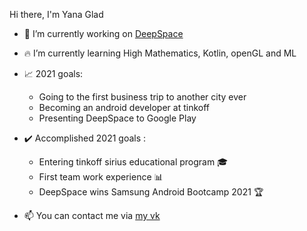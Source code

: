 Hi there, I'm Yana Glad

- :rocket: I’m currently working on [DeepSpace](https://github.com/BrightOS/NASA_Bootcamp)
- 🔥 I’m currently learning High Mathematics, Kotlin, openGL and ML

- :chart_with_upwards_trend: 2021 goals: 
  * Going to the first business trip to another city ever
  * Becoming an android developer at tinkoff
  * Presenting DeepSpace to Google Play

- ✔️ Accomplished 2021 goals : 
  * Entering tinkoff sirius educational program 🎓
  * First team work experience 📊
  * DeepSpace wins Samsung Android Bootcamp 2021 🏆


- 📫 You can contact me via [my vk](https://vk.com/yanaglad12)

<!--
**YanaGlad/YanaGlad** is a ✨ _special_ ✨ repository because its `README.md` (this file) appears on your GitHub profile.

Here are some ideas to get you started:

 
-->
